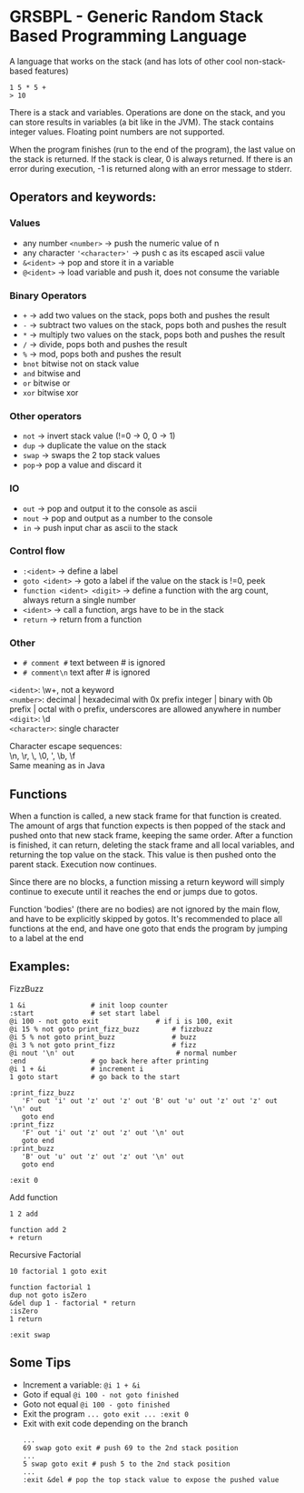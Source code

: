 # GRSBPL - Generic Random Stack Based Programming Language


A language that works on the stack (and has lots of other cool non-stack-based features)
```
1 5 * 5 +
> 10
```

There is a stack and variables. Operations are done on the stack, and you can store results in variables (a bit like in
the JVM). The stack contains integer values. Floating point numbers are not supported.

When the program finishes (run to the end of the program), the last value on the stack is returned. If the stack is
clear, 0 is always returned. If there is an error during execution, -1 is returned along with an error message to
stderr.

## Operators and keywords:

### Values

* any number `<number>` -> push the numeric value of n
* any character `'<character>'` -> push c as its escaped ascii value
* `&<ident>` -> pop and store it in a variable
* `@<ident>` -> load variable and push it, does not consume the variable

### Binary Operators

* `+` -> add two values on the stack, pops both and pushes the result
* `-` -> subtract two values on the stack, pops both and pushes the result
* `*` -> multiply two values on the stack, pops both and pushes the result
* `/` -> divide, pops both and pushes the result
* `%` -> mod, pops both and pushes the result
* `bnot` bitwise not on stack value
* `and` bitwise and
* `or` bitwise or
* `xor` bitwise xor

### Other operators

* `not` -> invert stack value (!=0 -> 0, 0 -> 1)
* `dup` -> duplicate the value on the stack
* `swap` -> swaps the 2 top stack values
* `pop`-> pop a value and discard it

### IO

* `out` -> pop and output it to the console as ascii
* `nout` -> pop and output as a number to the console
* `in` -> push input char as ascii to the stack

### Control flow

* `:<ident>` -> define a label
* `goto <ident>` -> goto a label if the value on the stack is !=0, peek
* `function <ident> <digit>` -> define a function with the arg count, always return a single number
* `<ident>` -> call a function, args have to be in the stack
* `return` -> return from a function

### Other

* `# comment #` text between # is ignored
* `# comment\n` text after # is ignored

`<ident>`: \w+, not a keyword  
`<number>`: decimal | hexadecimal with 0x prefix integer | binary with 0b prefix | octal with o prefix, underscores are
allowed anywhere in number 
`<digit>`: \d  
`<character>`: single character

Character escape sequences:  
\n, \r, \\, \0, \', \b, \f  
Same meaning as in Java

## Functions

When a function is called, a new stack frame for that function is created. The amount of args that function expects is
then popped of the stack and pushed onto that new stack frame, keeping the same order. After a function is finished, it
can return, deleting the stack frame and all local variables, and returning the top value on the stack. This value is
then pushed onto the parent stack. Execution now continues.

Since there are no blocks, a function missing a return keyword will simply continue to execute until it reaches the end
or jumps due to gotos.

Function 'bodies' (there are no bodies) are not ignored by the main flow, and have to be explicitly skipped by gotos.
It's recommended to place all functions at the end, and have one goto that ends the program by jumping to a label at the
end

## Examples:

FizzBuzz

```grsbpl
1 &i                # init loop counter
:start              # set start label
@i 100 - not goto exit              # if i is 100, exit
@i 15 % not goto print_fizz_buzz        # fizzbuzz
@i 5 % not goto print_buzz              # buzz
@i 3 % not goto print_fizz              # fizz
@i nout '\n' out                         # normal number
:end                # go back here after printing
@i 1 + &i           # increment i
1 goto start        # go back to the start

:print_fizz_buzz
   'F' out 'i' out 'z' out 'z' out 'B' out 'u' out 'z' out 'z' out '\n' out
   goto end
:print_fizz
   'F' out 'i' out 'z' out 'z' out '\n' out
   goto end
:print_buzz
   'B' out 'u' out 'z' out 'z' out '\n' out
   goto end

:exit 0
```

Add function

```grsbpl
1 2 add

function add 2
+ return
```

Recursive Factorial

```grsbpl
10 factorial 1 goto exit

function factorial 1
dup not goto isZero
&del dup 1 - factorial * return
:isZero
1 return

:exit swap
```

## Some Tips

* Increment a variable:
  `@i 1 + &i`
* Goto if equal
  `@i 100 - not goto finished`
* Goto not equal
  `@i 100 - goto finished`
* Exit the program
  `... goto exit ... :exit 0`
* Exit with exit code depending on the branch
  ```grsbpl
  ... 
  69 swap goto exit # push 69 to the 2nd stack position
  ... 
  5 swap goto exit # push 5 to the 2nd stack position
  ... 
  :exit &del # pop the top stack value to expose the pushed value
  ```
